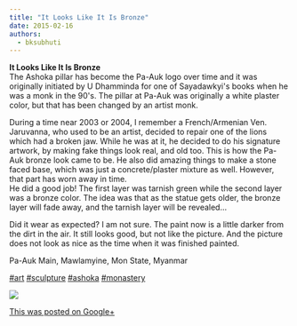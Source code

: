 ```yaml
---
title: "It Looks Like It Is Bronze"
date: 2015-02-16
authors: 
  - bksubhuti
---
```


**It Looks Like It Is Bronze**  
The Ashoka pillar has become the Pa-Auk logo over time and it was originally initiated by U Dhamminda for one of Sayadawkyi's books when he was a monk in the 90's. The pillar at Pa-Auk was originally a white plaster color, but that has been changed by an artist monk.  
  
During a time near 2003 or 2004, I remember a French/Armenian Ven. Jaruvanna, who used to be an artist, decided to repair one of the lions which had a broken jaw. While he was at it, he decided to do his signature artwork, by making fake things look real, and old too. This is how the Pa-Auk bronze look came to be. He also did amazing things to make a stone faced base, which was just a concrete/plaster mixture as well. However, that part has worn away in time.  
He did a good job! The first layer was tarnish green while the second layer was a bronze color. The idea was that as the statue gets older, the bronze layer will fade away, and the tarnish layer will be revealed...  
  
Did it wear as expected? I am not sure. The paint now is a little darker from the dirt in the air. It still looks good, but not like the picture. And the picture does not look as nice as the time when it was finished painted.  
  
Pa-Auk Main, Mawlamyine, Mon State, Myanmar  
  
  
[#art](https://plus.google.com/s/%23art) [#sculpture](https://plus.google.com/s/%23sculpture) [#ashoka](https://plus.google.com/s/%23ashoka) [#monastery](https://plus.google.com/s/%23monastery)﻿

![](https://lh5.googleusercontent.com/-MS4zeOuOqnI/VOHUky7MyoI/AAAAAAAALBA/XIqggz6FuhQ/w506-h750/15%2B-%2B1)

[This was posted on Google+](https://plus.google.com/+BhikkhuSubhuti/posts/fnvnDtFDA9d)